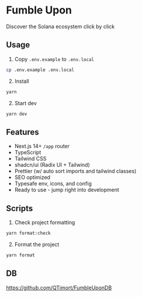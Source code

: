 # Fumble Upon

Discover the Solana ecosystem click by click

## Usage

1. Copy `.env.example` to `.env.local`

```bash
cp .env.example .env.local
```

2. Install
```bash
yarn
```

2. Start dev
```bash
yarn dev
```

## Features

- Next.js 14+ `/app` router
- TypeScript
- Tailwind CSS
- shadcn/ui (Radix UI + Tailwind)
- Prettier (w/ auto sort imports and tailwind classes)
- SEO optimized
- Typesafe env, icons, and config
- Ready to use - jump right into development

## Scripts

1. Check project formatting

```bash
yarn format:check
```

2. Format the project

```bash
yarn format
```

## DB
https://github.com/QTimort/FumbleUponDB

